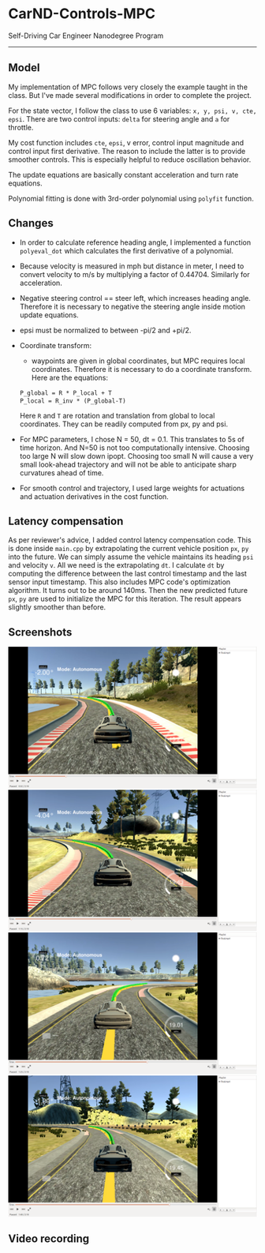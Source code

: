 # CarND-Controls-MPC
Self-Driving Car Engineer Nanodegree Program

---

## Model

My implementation of MPC follows very closely the example taught in the class. But I've made several modifications in order to complete the project.

For the state vector, I follow the class to use 6 variables: `x, y, psi, v, cte, epsi`. There are two control inputs: `delta` for steering angle and `a` for throttle.

My cost function includes `cte`, `epsi`, v error, control input magnitude and control input first derivative. The reason to include the latter is to provide smoother controls. This is especially helpful to reduce oscillation behavior.

The update equations are basically constant acceleration and turn rate equations.

Polynomial fitting is done with 3rd-order polynomial using `polyfit` function.


## Changes
- In order to calculate reference heading angle, I implemented a function `polyeval_dot` which calculates the first derivative of a polynomial.
- Because velocity is measured in mph but distance in meter, I need to convert velocity to m/s by multiplying a factor of 0.44704. Similarly for acceleration.
- Negative steering control == steer left, which increases heading angle. Therefore it is necessary to negative the steering angle inside motion update equations.
- epsi must be normalized to between -pi/2 and +pi/2.
- Coordinate transform:
  - waypoints are given in global coordinates, but MPC requires local coordinates. Therefore it is necessary to do a coordinate transform. Here are the equations:
  ```
  P_global = R * P_local + T
  P_local = R_inv * (P_global-T)
  ```
  Here `R` and `T` are rotation and translation from global to local coordinates. They can be readily computed from px, py and psi.
  
- For MPC parameters, I chose N = 50, dt = 0.1. This translates to 5s of time horizon. And N=50 is not too computationally intensive. Choosing too large N will slow down ipopt. Choosing too small N will cause a very small look-ahead trajectory and will not be able to anticipate sharp curvatures ahead of time.
- For smooth control and trajectory, I used large weights for actuations and actuation derivatives in the cost function.

## Latency compensation
As per reviewer's advice, I added control latency compensation code. This is done inside `main.cpp` by extrapolating the current vehicle position `px`, `py` into the future. We can simply assume the vehicle maintains its heading `psi` and velocity `v`. All we need is the extrapolating `dt`. I calculate `dt` by computing the difference between the last control timestamp and the last sensor input timestamp. This also includes MPC code's optimization algorithm. It turns out to be around 140ms. Then the new predicted future `px`, `py` are used to initialize the MPC for this iteration. The result appears slightly smoother than before.

## Screenshots
![1](pic/1.png )
![2](pic/2.png )
![3](pic/3.png )
![4](pic/4.png )

## Video recording
